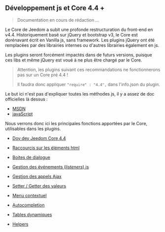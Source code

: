 ## Développement js et Core 4.4 +


> Documentation en cours de rédaction ...


Le Core de Jeedom a subit une profonde restructuration du front-end en v4.4. Historiquement basé sur jQuery et bootstrap v3, le Core est dorénavant écrit en Vanilla js, sans framework. Les plugins jQuery ont été remplacées par des librairies internes ou d'autres librairies également en js.

Les plugins seront forcément impactés dans de futurs versions, puisque ces libs et même jQuery est voué à ne plus être chargé par le Core.

> Attention, les plugins suivant ces recommandations ne fonctionnerons pas sur un Core pré 4.4 !
> 
> Il faudra donc appliquer `"require" : "4.4",` dans l'info.json du plugin.

Le but ici n'est pas d'expliquer toutes les méthodes js, il y a assez de doc officielles là dessus :

- [MSDN](https://developer.mozilla.org/en-US/docs/Web/JavaScript)
- [javaScript](https://devdocs.io/javascript/)


Nous verrons donc ici les principales fonctions apportées par le Core, utilisables dans les plugins.

- [Dov dev Jeedom Core 4.4](/fr_FR/dev/core4.4)

- [Raccourcis sur les éléments html](/fr_FR/dev/corejs/shortcuts)  
- [Boites de dialogue](/fr_FR/dev/corejs/dialogs)  
- [Gestion des événements (*listeners*) js](/fr_FR/dev/corejs/events)  
- [Gestion des appels Ajax](/fr_FR/dev/corejs/ajax)  
- [Setter / Getter des valeurs](/fr_FR/dev/corejs/jeevalue)  
- [Menu contextuel]()  
- [Autocompletion]()  
- [Tables dynamiques]()  
- [Helpers](/fr_FR/dev/corejs/helpers)


